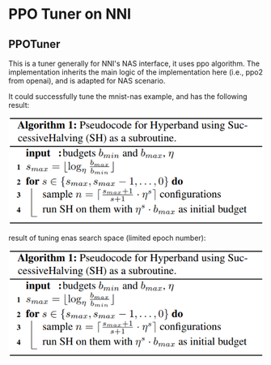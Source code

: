 PPO Tuner on NNI
===

## PPOTuner

This is a tuner generally for NNI's NAS interface, it uses ppo algorithm. The implementation inherits the main logic of the implementation here (i.e., ppo2 from openai), and is adapted for NAS scenario.

It could successfully tune the mnist-nas example, and has the following result:

![](../../img/bohb_1.png)

result of tuning enas search space (limited epoch number):

![](../../img/bohb_1.png)